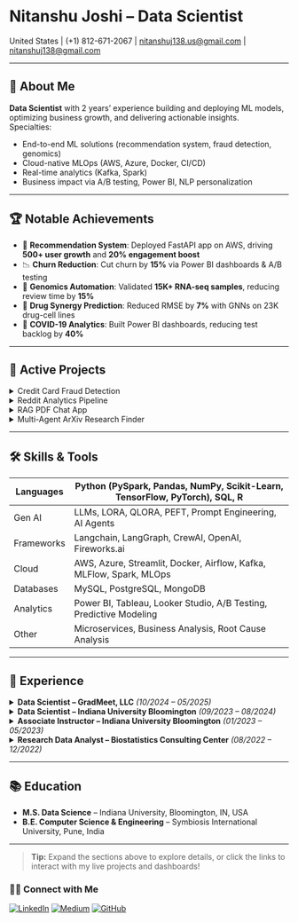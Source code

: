 # Nitanshu Joshi – Data Scientist

United States | (+1) 812-671-2067 | nitanshuj138.us@gmail.com | nitanshuj138@gmail.com

---

## 👋 About Me

**Data Scientist** with 2 years’ experience building and deploying ML models, optimizing business growth, and delivering actionable insights.  
Specialties:  
- End-to-end ML solutions (recommendation system, fraud detection, genomics)  
- Cloud-native MLOps (AWS, Azure, Docker, CI/CD)  
- Real-time analytics (Kafka, Spark)  
- Business impact via A/B testing, Power BI, NLP personalization

---

## 🏆 Notable Achievements

- 🚀 **Recommendation System**: Deployed FastAPI app on AWS, driving **500+ user growth** and **20% engagement boost**  
- 📉 **Churn Reduction**: Cut churn by **15%** via Power BI dashboards & A/B testing  
- 🧬 **Genomics Automation**: Validated **15K+ RNA-seq samples**, reducing review time by **15%**  
- 💉 **Drug Synergy Prediction**: Reduced RMSE by **7%** with GNNs on 23K drug-cell lines  
- 🦠 **COVID-19 Analytics**: Built Power BI dashboards, reducing test backlog by **40%**

---

## 🚧 Active Projects

<details>
  <summary>Credit Card Fraud Detection</summary>
  <ul>
    <li>🛡️ XGBoost model (95% recall) on Azure, 1M+ transactions</li>
    <li>Reduced false negatives by 18%, API deployed</li>
    <li><a href="#">View on GitHub</a></li>
  </ul>
</details>

<details>
  <summary>Reddit Analytics Pipeline</summary>
  <ul>
    <li>💬 Kafka/Spark pipeline for real-time sentiment analysis</li>
    <li>70% faster queries, scalable cloud-native architecture</li>
    <li><a href="#">Demo Dashboard</a></li>
  </ul>
</details>

<details>
  <summary>RAG PDF Chat App</summary>
  <ul>
    <li>📄 Llama 3.1-powered QA system with FAISS/TypeSense</li>
    <li>Interactive document Q&A, hybrid LLM integration</li>
    <li><a href="#">Try the App</a></li>
  </ul>
</details>

<details>
  <summary>Multi-Agent ArXiv Research Finder</summary>
  <ul>
    <li>🤖 CrewAI-powered agents for top AI paper discovery</li>
    <li>Automated curation, interactive HTML/Markdown reports</li>
    <li><a href="#">Explore Project</a></li>
  </ul>
</details>

---

## 🛠️ Skills & Tools

| Languages     | Python (PySpark, Pandas, NumPy, Scikit-Learn, TensorFlow, PyTorch), SQL, R |
|---------------|----------------------------------------------------------------------------|
| Gen AI        | LLMs, LORA, QLORA, PEFT, Prompt Engineering, AI Agents                     |
| Frameworks    | Langchain, LangGraph, CrewAI, OpenAI, Fireworks.ai                         |
| Cloud         | AWS, Azure, Streamlit, Docker, Airflow, Kafka, MLFlow, Spark, MLOps        |
| Databases     | MySQL, PostgreSQL, MongoDB                                                 |
| Analytics     | Power BI, Tableau, Looker Studio, A/B Testing, Predictive Modeling         |
| Other         | Microservices, Business Analysis, Root Cause Analysis                      |

---

## 💼 Experience

<details>
  <summary><strong>Data Scientist – GradMeet, LLC</strong> <em>(10/2024 – 05/2025)</em></summary>
  <ul>
    <li>Deployed FastAPI recommendation system on AWS, achieving 500+ user acquisitions and 20% engagement growth</li>
    <li>Reduced churn by 15% via Power BI dashboards & A/B testing</li>
    <li>Integrated NLP for feedback-driven personalization, boosting retention</li>
  </ul>
</details>

<details>
  <summary><strong>Data Scientist – Indiana University Bloomington</strong> <em>(09/2023 – 08/2024)</em></summary>
  <ul>
    <li>Enhanced spatial genomic data quality by 18% (Silhouette), 68% (Davies-Bouldin)</li>
    <li>Built GNN for drug synergy, reducing RMSE by 7%</li>
    <li>Automated validation for 15K+ RNA-seq samples, cutting review time by 15%</li>
  </ul>
</details>

<details>
  <summary><strong>Associate Instructor – Indiana University Bloomington</strong> <em>(01/2023 – 05/2023)</em></summary>
  <ul>
    <li>Mentored 30+ students in ML, boosting workshop performance by 2%</li>
  </ul>
</details>

<details>
  <summary><strong>Research Data Analyst – Biostatistics Consulting Center</strong> <em>(08/2022 – 12/2022)</em></summary>
  <ul>
    <li>Analyzed 35,000+ COVID-19 PCR records, reducing lab turnaround by 30%</li>
    <li>Built Power BI dashboards, reducing backlogs by 40% and saving 10+ staff hours weekly</li>
    <li>Ensured 99% diagnostic accuracy using ANOVA and t-tests</li>
  </ul>
</details>

---

## 📚 Education

- **M.S. Data Science** – Indiana University, Bloomington, IN, USA
- **B.E. Computer Science & Engineering** – Symbiosis International University, Pune, India

---

> **Tip:** Expand the sections above to explore details, or click the links to interact with my live projects and dashboards!


### 👋🏻 Connect with Me
[![LinkedIn](https://img.shields.io/badge/LinkedIn-0e76a8?style=for-the-badge&logo=LinkedIn&logoColor=white)](https://www.linkedin.com/in/nitanshu-joshi-ds/)
[![Medium](https://img.shields.io/badge/Medium-12100E?style=for-the-badge&logo=medium&logoColor=white)](https://medium.com/@nitanshuj138)
[![GitHub](https://img.shields.io/badge/GitHub-181717?style=for-the-badge&logo=github&logoColor=white)](https://github.com/nitanshuj)
